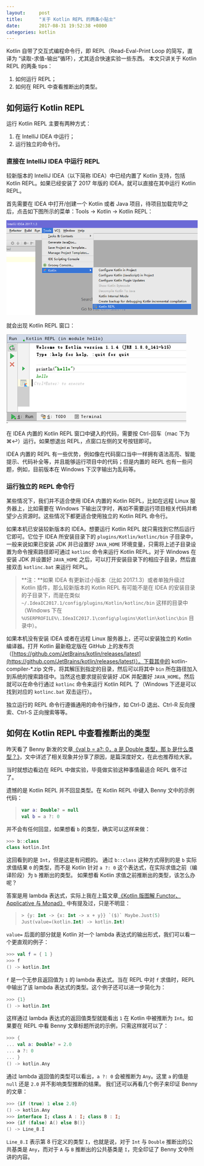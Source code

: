 ```yaml
---
layout:     post
title:      "关于 Kotlin REPL 的两条小贴士"
date:       2017-08-31 19:52:38 +0800
categories: kotlin
---
```

Kotlin 自带了交互式编程命令行，即 REPL（Read-Eval-Print Loop 的简写，直译为 “读取-求值-输出”循环），尤其适合快速实验一些东西。
本文只讲关于 Kotlin REPL 的两条 tips：
  1. 如何运行 REPL；
  2. 如何在 REPL 中查看推断出的类型。
<!--more-->

## 如何运行 Kotlin REPL

运行 Kotlin REPL 主要有两种方式：
  1. 在 IntelliJ IDEA 中运行；
  2. 运行独立的命令行。

### 直接在 IntelliJ IDEA 中运行 REPL

较新版本的 IntelliJ IDEA（以下简称 IDEA）中已经内置了 Kotlin 支持，包括 Kotlin REPL。如果已经安装了 2017 年版的 IDEA，就可以直接在其中运行 Kotlin REPL。

首先需要在 IDEA 中打开/创建一个 Kotlin 或者 Java 项目，待项目加载完毕之后，点击如下图所示的菜单：Tools -> Kotlin -> Kotlin REPL：

![](/assets/kotlin/repl_idea1.png)

就会出现 Kotlin REPL 窗口：

![](/assets/kotlin/repl_idea2.png)

在 IDEA 内置的 Kotlin REPL 窗口中键入的代码，需要按 Ctrl-回车（mac 下为 ⌘↩︎）运行。如果想退出 REPL，点窗口左侧的叉号按钮即可。

IDEA 内置的 REPL 有一些优势，例如像在代码窗口当中一样拥有语法高亮、智能提示、代码补全等，并且能够运行项目中的代码；但是内置的 REPL 也有一些问题，例如，目前版本在 Windows 下汉字输出为乱码等。

### 运行独立的 REPL 命令行

某些情况下，我们并不适合使用 IDEA 内置的 Kotlin REPL，比如在远程 Linux 服务器上，比如需要在 Windows 下输出汉字时，再如不需要运行项目相关代码并希望少占资源时。这些情况下都更适合使用独立的 Kotlin REPL 命令行。

如果本机已安装较新版本的 IDEA，想要运行 Kotlin REPL 就只需找到它然后运行它即可。它位于 IDEA 所安装目录下的 `plugins/Kotlin/kotlinc/bin` 子目录中，一般来说如果已安装 JDK 并已设置好 `JAVA_HOME` 环境变量，只需将上述子目录设置为命令搜索路径即可通过 `kotlinc` 命令来运行 Kotlin REPL。对于 Windows 在安装 JDK 并设置好 `JAVA_HOME` 之后，可以打开安装目录下的相应子目录，然后直接双击 `kotlinc.bat` 来运行 REPL。

> **注：**如果 IDEA 有更新过小版本（比如 2017.1.3）或者单独升级过 Kotlin 插件，那么较新版本的 Kotlin REPL 有可能不是在 IDEA 的安装目录的子目录下，而是在类似 `~/.IdeaIC2017.1/config/plugins/Kotlin/kotlinc/bin` 这样的目录中（Windows 下在 `%USERPROFILE%\.IdeaIC2017.1\config\plugins\Kotlin\kotlinc\bin` 目录中）。

如果本机没有安装 IDEA 或者在远程 Linux 服务器上，还可以安装独立的 Kotlin 编译器。打开 Kotlin 最新稳定版在 GitHub 上的发布页（[https://github.com/JetBrains/kotlin/releases/latest](https://github.com/JetBrains/kotlin/releases/latest)）。下载其中的 kotlin-compiler-*.zip 文件，将其解压到指定的目录，然后可以将其中 `bin` 所在路径加入到系统的搜索路径中。当然这也要求提前安装好 JDK 并配置好 `JAVA_HOME`。然后就可以在命令行通过 `kotlinc` 命令来运行 Kotlin REPL 了（Windows 下还是可以找到对应的 `kotlinc.bat` 双击运行）。

独立运行的 REPL 命令行遵循通用的命令行操作，如 Ctrl-D 退出、Ctrl-R 反向搜索、Ctrl-S 正向搜索等等。

## 如何在 Kotlin REPL 中查看推断出的类型

昨天看了 Benny 新发的文章[《val b = a?: 0，a 是 Double 类型，那 b 是什么类型？》](https://blog.kotliner.cn/2017/08/30/SuperTypes-in-Type-Inferring/)，文中详述了相关现象并分享了原因，是篇深度好文，在此也推荐给大家。

当时就想边看边在 REPL 中做实验，毕竟做实验这种事情最适合 REPL 做不过了。

遗憾的是 Kotlin REPL 并不回显类型。在 Kotlin REPL 中键入 Benny 文中的示例代码：

> ``` kotlin
> var a: Double? = null
> val b = a ?: 0
> ```

并不会有任何回显，如果想看 `b` 的类型，确实可以这样来做：

``` kotlin
>>> b::class
class kotlin.Int
```

这回看到的是 `Int`，但是这是有问题的。
通过 `b::class` 这种方式得到的是 `b` 实际求值结果 `0` 的类型，而不是 Kotlin 针对 `a ?: 0` 这个表达式，在实际求值之前（编译阶段）为 `b` 推断出的类型。
如果想看 Kotlin 求值之前推断出的类型，该怎么办呢？

答案是用 lambda 表达式，实际上我在上篇文章[《Kotlin 版图解 Functor、Applicative 与 Monad》](https://hltj.me/kotlin/2017/08/25/kotlin-functor-applicative-monad-cn.html) 中有提及过，只是不明显：

> ``` kotlin
> > {y: Int -> {x: Int -> x + y}} `($)` Maybe.Just(5)
> Just(value=(kotlin.Int) -> kotlin.Int)
> ```

`value=` 后面的部分就是 Kotlin 对一个 lambda 表达式的输出形式，我们可以看一个更直观的例子：

``` kotlin
>>> val f = { 1 }
>>> f
() -> kotlin.Int
```

`f` 是一个无参且返回值为 `1` 的 lambda 表达式。当在 REPL 中对 `f` 求值时，REPL 中输出了该 lambda 表达式的类型。这个例子还可以进一步简化为：

``` kotlin
>>> {1}
() -> kotlin.Int
```

这样通过 lambda 表达式的返回值类型就能看出 `1` 在 Kotlin 中被推断为 `Int`。如果要在 REPL 中看 Benny 文章标题所说的示例，只需这样就可以了：

``` kotlin
>>> {
... val a: Double? = 2.0
... a ?: 0
... }
() -> kotlin.Any
```

通过 lambda 返回值的类型可以看出，`a ?: 0` 会被推断为 `Any`。这里 `a` 的值是 `null` 还是 `2.0` 并不影响类型推断的结果。
我们还可以再看几个例子来印证 Benny 的文章：

``` kotlin
>>> {if (true) 1 else 2.0}
() -> kotlin.Any
>>> interface I; class A : I; class B : I;
>>> {if (false) A() else B()}
() -> Line_8.I
```

`Line_8.I` 表示第 8 行定义的类型 `I`，也就是说，对于 `Int` 与 `Double` 推断出的公共基类是 `Any`，而对于 `A` 与 `B` 推断出的公共基类是 `I`，完全印证了 Benny 文中所讲的内容。

